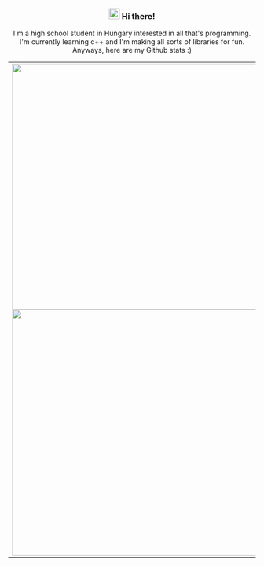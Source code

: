 <h3 align ="center"> <img src='https://qpluspicture.oss-cn-beijing.aliyuncs.com/6LjjQA/Hi.gif' alt='Hi' width="22"/> Hi there! </h3>

<p align="center">I'm a high school student in Hungary interested in all that's programming. I'm currently learning c++ and I'm making all sorts of libraries for fun. Anyways, here are my Github stats :)</p>

<table>
  <tr>
    <td>
      <div align="center" valign="center">
      <img src="https://github-readme-stats.vercel.app/api?username=Xeretis&count_private=true&theme=tokyonight&hide=prs&hide_border=true" width="500" />
      <img src="https://github-readme-stats.vercel.app/api/top-langs/?username=Xeretis&layout=compact&theme=tokyonight&hide_border=true" width="500" />
      </div>
    </td>
    <td>
      <div align="center" valign="center">
      <img src="https://media.giphy.com/media/LmNwrBhejkK9EFP504/giphy.gif" width="600"/>
      </div>
    </td>
  </tr>
 </table>

